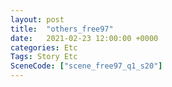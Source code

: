 ```yaml
---
layout: post
title:  "others_free97"
date:   2021-02-23 12:00:00 +0000
categories: Etc
Tags: Story Etc
SceneCode: ["scene_free97_q1_s20"]
---
```

